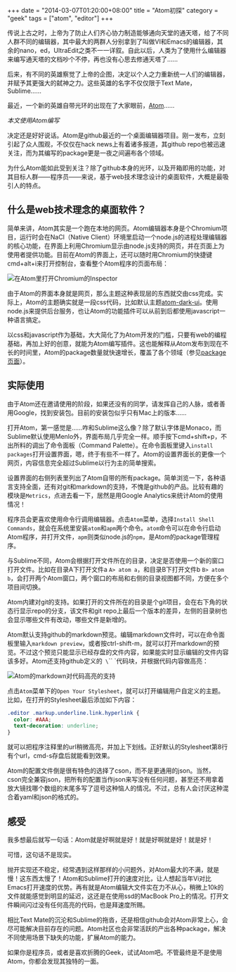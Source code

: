 +++
date = "2014-03-07T01:20:00+08:00"
title = "Atom初探"
category = "geek"
tags = ["atom", "editor"]
+++

传说上古之时，上帝为了防止人们齐心协力制造能够通向天堂的通天塔，给了不同人群不同的编辑器，其中最大的两群人分别拿到了叫做VI和Emacs的编辑器，其余的nano，ed，UltraEdit之类不一一详叙。自此以后，人类为了使用什么编辑器来编写通天塔的文档吵个不停，再也没有心思去修通天塔了……

后来，有不同的英雄察觉了上帝的企图，决定以个人之力重新统一人们的编辑器，并赋予其更强大的弑神之力。这些英雄的名字不仅仅限于Text Mate，Sublime……

最近，一个新的英雄自带光环的出现在了大家眼前，[Atom](https://atom.io)……

*本文使用Atom编写*

<!--more-->

决定还是好好说话。Atom是github最近的一个桌面编辑器项目。刚一发布，立刻引起了众人围观，不仅仅在hack news上有着诸多报道，其github repo也被迅速关注，而为其编写的package更是一夜之间遍布各个领域。

为什么Atom能如此受到关注？除了github本身的光环，以及开箱即用的功能，对其目标人群——程序员——来说，基于web技术理念设计的桌面软件，大概是最吸引人的特点。

什么是web技术理念的桌面软件？
--------------------------

简单来讲，Atom其实是一个跑在本地的网页。Atom编辑器本身是个Chromium项目，运行时会在NaCl（Native Client）环境里启动一个node.js的进程处理编辑器的核心功能，在界面上利用Chromium显示由node.js支持的网页，并在页面上为使用者提供功能。目前在Atom的界面上，还可以随时用Chromium的快捷键cmd+alt+i来打开控制台，查看整个Atom程序的页面布局：

![在Atom里打开Chromium的Inspector](/images/atom-inspector.png)

由于Atom的界面本身就是网页，那么主题这种表现层的东西就交由css完成。实际上，Atom的主题确实就是一段css代码，比如默认主题[atom-dark-ui](https://github.com/atom/atom-dark-ui/blob/master/stylesheets/text.less)。使用node.js来提供后台服务，也让Atom的功能插件可以从前到后都使用javascript一种语言搞定。

以css和javascript作为基础，大大简化了为Atom开发的门槛，只要有web的编程基础，再加上好的创意，就能为Atom编写插件。这也能解释从Atom发布到现在不长的时间里，Atom的package数量就快速增长，覆盖了各个领域（参见[package页面](https://atom.io/packages/list)）。

实际使用
-------------

由于Atom还在邀请使用的阶段，如果还没有的同学，请发挥自己的人脉，或者善用Google，找到安装包。目前的安装包似乎只有Mac上的版本……

打开Atom，第一感觉是……咋和Sublime这么像？除了默认字体是Monaco，而Sublime默认使用Menlo外，界面布局几乎完全一样。顺手按下cmd+shift+p，不出所料的调出了命令面板（Command Palette）。在命令面板里键入`install packages`打开设置界面，嗯，终于有些不一样了。Atom的设置界面长的更像一个网页，内容信息完全超过Sublime以行为主的简单搜索。

设置界面的右侧列表里列出了Atom自带的所有package。简单浏览一下，各种语言支持全面，还有对git和markdown的支持，不愧是github的产品。比较有趣的模块是`Metrics`，点进去看一下，居然是用Google Analytics来统计Atom的使用情况！

程序员会更喜欢使用命令行调用编辑器。点击`Atom`菜单，选择`Install Shell Commands`，就会在系统里安装`atom`和`apm`两个命令。`atom`命令可以在命令行启动Atom程序，并打开文件，`apm`则类似node.js的`npm`，是Atom的package管理程序。

与Sublime不同，Atom会根据打开文件所在的目录，决定是否使用一个新的窗口打开文件。比如在目录A下打开文件a `A> atom a`，和目录B下打开文件b `B> atom b`，会打开两个Atom窗口，两个窗口的布局和右侧的目录视图都不同，方便在多个项目间切换。

Atom内建对git的支持。如果打开的文件所在的目录是个git项目，会在右下角的状态行显示repo的分支，该文件和git repo上最后一个版本的差异，左侧的目录树也会显示哪些文件有改动，哪些文件是新增的。

Atom默认支持github的markdown预览。编辑markdown文件时，可以在命令面板里输入`markdown preview`，或者按ctrl-shift-m，就可以打开markdown的预览。不过这个预览只能显示已经存盘的文件内容，如果能实时显示编辑的文件内容该多好。Atom还支持github定义的` \`\`\` `代码块，并根据代码内容做高亮：

![Atom的markdown对代码高亮的支持](/images/atom-markdown-highlight.png)

点击`Atom`菜单下的`Open Your Stylesheet`，就可以打开编辑用户自定义的主题。比如，在打开的Stylesheet最后添加如下内容：

```css
.editor .markup.underline.link.hyperlink {
  color: #AAA;
  text-decoration: underline;
}
```

就可以把程序注释里的url稍微高亮，并加上下划线。正好默认的Stylesheet第8行有个url，cmd-s存盘后就能看到效果。

Atom的配置文件倒是很有特色的选择了cson，而不是更通用的json。当然，cson完全兼容json，把所有的配置当作json来写没有任何问题，甚至还不用拿着放大镜找哪个数组的末尾多写了逗号这种恼人的情况。不过，总有人会讨厌这种混合着yaml和json的格式的。

感受
----

我多想最后就写一句话：Atom就是好啊就是好！就是好啊就是好！就是好！

可惜，这句话不是现实。

抛开实现还不稳定，经常遇到这样那样的小问题外，对Atom最大的不满，就是慢！这东西太慢了！Atom和Sublime打开的速度对比，让人想起当年Vi对比Emacs打开速度的优势。再有就是Atom编辑大文件实在力不从心，稍微上10k的文件就能感觉到明显的延迟，这还是在使用ssd的MacBook Pro上的情况。打开文件瞬间闪过没有任何高亮的代码，也是拜速度所赐。

相比Text Mate的沉沦和Sublime的拖沓，还是相信github会对Atom非常上心，会尽可能解决目前存在的问题。Atom社区也会非常活跃的产出各种package，解决不同使用场景下缺失的功能，扩展Atom的能力。

如果你是程序员，或者是喜欢折腾的Geek，试试Atom吧。不管最终是不是使用Atom，你都会发现其独特的一面。
